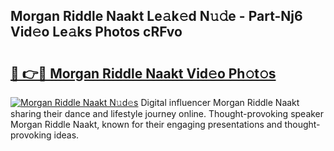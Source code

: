 ## Morgan Riddle Naakt Le𝚊k𝚎d N𝚞𝚍e - Part-Nj6 Vid𝚎o Le𝚊ks Photos cRFvo

# <h2><a href="http://fb4uq3f.evod.top/?m=Morgan+Riddle+Naakt">🔗 👉🔴 Morgan Riddle Naakt Vid𝚎o Ph𝚘t𝚘s</a></h2>

[![Morgan Riddle Naakt N𝚞d𝚎s](https://i.imgur.com/8V9OHl7.gif)](http://fb4uq3f.evod.top/?m=Morgan+Riddle+Naakt)
Digital influencer Morgan Riddle Naakt sharing their dance and lifestyle journey online. Thought-provoking speaker Morgan Riddle Naakt, known for their engaging presentations and thought-provoking ideas. 
